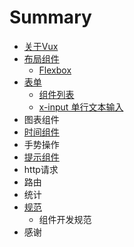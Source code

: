 # Summary

* [关于Vux](README.md)
* [布局组件](chapter1.md)
   * [Flexbox](flexbox.md)
* [表单](form.md)
   * [组件列表](form-components.md)
   * [x-input 单行文本输入](input.md)
* 图表组件
* [时间组件](time-components.md)
* 手势操作
* [提示组件](tips-components.md)
* http请求
* 路由
* 统计
* [规范](rules.md)
   * 组件开发规范
* 感谢


